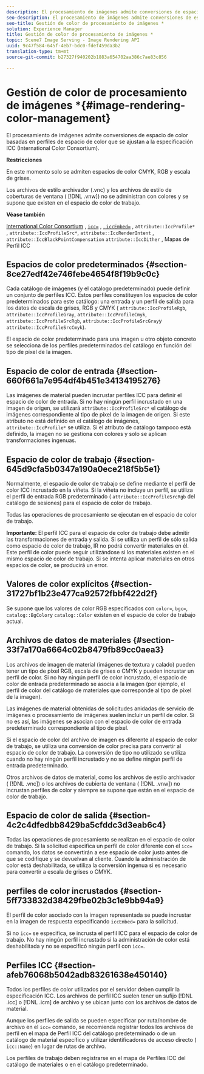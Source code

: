 ```yaml
---
description: El procesamiento de imágenes admite conversiones de espacio de color basadas en perfiles de espacio de color que se ajustan a la especificación ICC (International Color Consortium).
seo-description: El procesamiento de imágenes admite conversiones de espacio de color basadas en perfiles de espacio de color que se ajustan a la especificación ICC (International Color Consortium).
seo-title: Gestión de color de procesamiento de imágenes *
solution: Experience Manager
title: Gestión de color de procesamiento de imágenes *
topic: Scene7 Image Serving - Image Rendering API
uuid: 9c47f584-645f-4eb7-bdc0-fdef459da3b2
translation-type: tm+mt
source-git-commit: b27327f940202b1883a654702aa386c7ae83c856

---
```



# Gestión de color de procesamiento de imágenes *{#image-rendering-color-management}

El procesamiento de imágenes admite conversiones de espacio de color basadas en perfiles de espacio de color que se ajustan a la especificación ICC (International Color Consortium).

**Restricciones**

En este momento solo se admiten espacios de color CMYK, RGB y escala de grises.

Los archivos de estilo archivador (.vnc) y los archivos de estilo de coberturas de ventana ( [!DNL .vnw]) no se administran con colores y se supone que existen en el espacio de color de trabajo.

**Véase también**

[International Color Consortium](http://www.color.org/index.xalter) , [ `icc=`](../../../../../ir-api/http-protocol/image-rendering-api-ref/c-ir-http-protocol-ref/c-ir-http-protocol-command-reference/r-ir-icc.md#reference-86a2fff3cef24982ad2063d977a16e06) , [ , `iccEmbed=`](../../../../../ir-api/http-protocol/image-rendering-api-ref/c-ir-http-protocol-ref/c-ir-http-protocol-command-reference/r-ir-iccembed.md#reference-47a433138c7c4b29b9b29871b2491a7f) , `attribute::IccProfile*` , `attribute::IccProfileSrc*`, `attribute::IccRenderIntent` , `attribute::IccBlackPointCompensation` `attribute::IccDither` , Mapas de Perfil ICC

## Espacios de color predeterminados {#section-8ce27edf42e746febe4654f8f19b9c0c}

Cada catálogo de imágenes (y el catálogo predeterminado) puede definir un conjunto de perfiles ICC. Estos perfiles constituyen los espacios de color predeterminados para este catálogo: una entrada y un perfil de salida para los datos de escala de grises, RGB y CMYK ( `attribute::IccProfileRgb`, `attribute::IccProfileGray`, `attribute::IccProfileCmyk`, `attribute::IccProfileSrcRgb`, `attribute::IccProfileSrcGray`y `attribute::IccProfileSrcCmyk`).

El espacio de color predeterminado para una imagen u otro objeto concreto se selecciona de los perfiles predeterminados del catálogo en función del tipo de píxel de la imagen.

## Espacio de color de entrada {#section-660f661a7e954df4b451e34134195276}

Las imágenes de material pueden incrustar perfiles ICC para definir el espacio de color de entrada. Si no hay ningún perfil incrustado en una imagen de origen, se utilizará `attribute::IccProfileSrc*` el catálogo de imágenes correspondiente al tipo de píxel de la imagen de origen. Si este atributo no está definido en el catálogo de imágenes, `attribute::IccProfile*` se utiliza. Si el atributo de catálogo tampoco está definido, la imagen no se gestiona con colores y solo se aplican transformaciones ingenuas.

## Espacio de color de trabajo {#section-645d9cfa5b0347a190a0ece218f5b5e1}

Normalmente, el espacio de color de trabajo se define mediante el perfil de color ICC incrustado en la viñeta. Si la viñeta no incluye un perfil, se utiliza el perfil de entrada RGB predeterminado ( `attribute::IccProfileSrcRgb` del catálogo de sesiones) para el espacio de color de trabajo.

Todas las operaciones de procesamiento se ejecutan en el espacio de color de trabajo.

**Importante:** El perfil ICC para el espacio de color de trabajo debe admitir las transformaciones de entrada y salida. Si se utiliza un perfil de sólo salida como espacio de color de trabajo, IR no podrá convertir materiales en él. Este perfil de color puede seguir utilizándose si los materiales existen en el mismo espacio de color de trabajo. Si se intenta aplicar materiales en otros espacios de color, se producirá un error.

## Valores de color explícitos {#section-31727bf1b23e477ca92572fbbf422d2f}

Se supone que los valores de color RGB especificados con `color=`, `bgc=`, `catalog::BgColor`y `catalog::Color` existen en el espacio de color de trabajo actual.

## Archivos de datos de materiales {#section-33f7a170a6664c02b8479fb89cc0aea3}

Los archivos de imagen de material (imágenes de textura y calado) pueden tener un tipo de píxel RGB, escala de grises o CMYK y pueden incrustar un perfil de color. Si no hay ningún perfil de color incrustado, el espacio de color de entrada predeterminado se asocia a la imagen (por ejemplo, el perfil de color del catálogo de materiales que corresponde al tipo de píxel de la imagen).

Las imágenes de material obtenidas de solicitudes anidadas de servicio de imágenes o procesamiento de imágenes suelen incluir un perfil de color. Si no es así, las imágenes se asocian con el espacio de color de entrada predeterminado correspondiente al tipo de píxel.

Si el espacio de color del archivo de imagen es diferente al espacio de color de trabajo, se utiliza una conversión de color precisa para convertir al espacio de color de trabajo. La conversión de tipo no utilizado se utiliza cuando no hay ningún perfil incrustado y no se define ningún perfil de entrada predeterminado.

Otros archivos de datos de material, como los archivos de estilo archivador ( [!DNL .vnc]) o los archivos de cubierta de ventana ( [!DNL .vnw]) no incrustan perfiles de color y siempre se supone que están en el espacio de color de trabajo.

## Espacio de color de salida {#section-4c2c4dfedbb8429ba5cfddc3d3eab6c4}

Todas las operaciones de procesamiento se realizan en el espacio de color de trabajo. Si la solicitud especifica un perfil de color diferente con el `icc=` comando, los datos se convertirán a ese espacio de color justo antes de que se codifique y se devuelvan al cliente. Cuando la administración de color está deshabilitada, se utiliza la conversión ingenua si es necesario para convertir a escala de grises o CMYK.

## perfiles de color incrustados {#section-5ff733832d38429fbe02b3c1e9bb94a9}

El perfil de color asociado con la imagen representada se puede incrustar en la imagen de respuesta especificando `iccEmbed=` para la solicitud.

Si no `icc=` se especifica, se incrusta el perfil ICC para el espacio de color de trabajo. No hay ningún perfil incrustado si la administración de color está deshabilitada y no se especificó ningún perfil con `icc=`.

## Perfiles ICC {#section-afeb76068b5042adb83261638e450140}

Todos los perfiles de color utilizados por el servidor deben cumplir la especificación ICC. Los archivos de perfil ICC suelen tener un sufijo [!DNL .icc] o [!DNL .icm] de archivo y se ubican junto con los archivos de datos de material.

Aunque los perfiles de salida se pueden especificar por ruta/nombre de archivo en el `icc=` comando, se recomienda registrar todos los archivos de perfil en el mapa de Perfil ICC del catálogo predeterminado o de un catálogo de material específico y utilizar identificadores de acceso directo ( `icc::Name`) en lugar de rutas de archivo.

Los perfiles de trabajo deben registrarse en el mapa de Perfiles ICC del catálogo de materiales o en el catálogo predeterminado.
